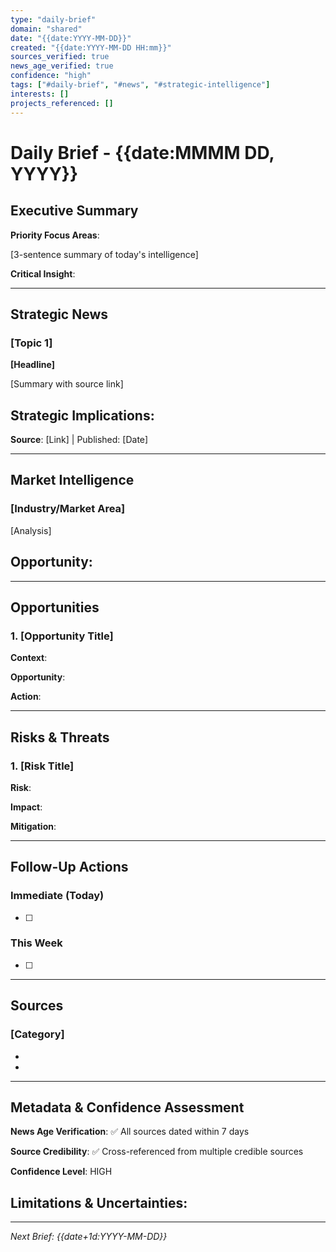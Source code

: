 ```yaml
---
type: "daily-brief"
domain: "shared"
date: "{{date:YYYY-MM-DD}}"
created: "{{date:YYYY-MM-DD HH:mm}}"
sources_verified: true
news_age_verified: true
confidence: "high"
tags: ["#daily-brief", "#news", "#strategic-intelligence"]
interests: []
projects_referenced: []
---
```


# Daily Brief - {{date:MMMM DD, YYYY}}

## Executive Summary

**Priority Focus Areas**:

[3-sentence summary of today's intelligence]

**Critical Insight**:

---

## Strategic News

### [Topic 1]

**[Headline]**

[Summary with source link]

**Strategic Implications**:
-

**Source**: [Link] | Published: [Date]

---

## Market Intelligence

### [Industry/Market Area]

[Analysis]

**Opportunity**:
-

---

## Opportunities

### 1. [Opportunity Title]

**Context**:

**Opportunity**:

**Action**:

---

## Risks & Threats

### 1. [Risk Title]

**Risk**:

**Impact**:

**Mitigation**:

---

## Follow-Up Actions

### Immediate (Today)
- [ ]

### This Week
- [ ]

---

## Sources

### [Category]
- [Source 1 Name]: [URL]
- [Source 2 Name]: [URL]

---

## Metadata & Confidence Assessment

**News Age Verification**: ✅ All sources dated within 7 days

**Source Credibility**: ✅ Cross-referenced from multiple credible sources

**Confidence Level**: HIGH

**Limitations & Uncertainties**:
-

---

*Next Brief: {{date+1d:YYYY-MM-DD}}*
